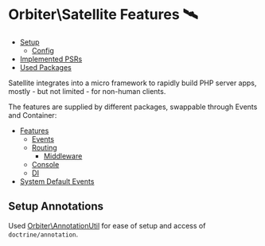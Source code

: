 # Orbiter\Satellite Features 🛰️

- [Setup](../../README.md#setup)
    - [Config](../../README.md#config)
- [Implemented PSRs](../../README.md#psrs)
- [Used Packages](../../README.md#used-packages)

Satellite integrates into a micro framework to rapidly build PHP server apps, mostly - but not limited - for non-human clients.

The features are supplied by different packages, swappable through Events and Container:

- [Features](README.md)
    - [Events](feature-events.md)
    - [Routing](feature-routing.md)
        - [Middleware](feature-middleware.md)
    - [Console](feature-console.md)
    - [DI](feature-di.md)
- [System Default Events](satellite-events.md)

## Setup Annotations

Used [Orbiter\AnnotationUtil](https://github.com/bemit/orbiter-annotations-util) for ease of setup and access of `doctrine/annotation`.
